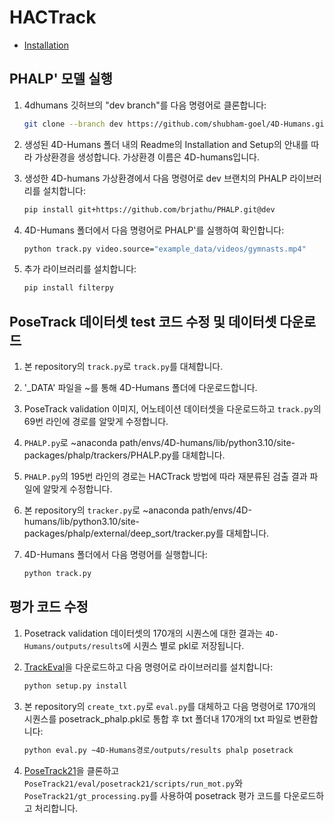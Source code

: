 # HACTrack
- [Installation](#installation)
## PHALP' 모델 실행

1. 4dhumans 깃허브의 "dev branch"를 다음 명령어로 클론합니다:

    ```bash
    git clone --branch dev https://github.com/shubham-goel/4D-Humans.git
    ```

2. 생성된 4D-Humans 폴더 내의 Readme의 Installation and Setup의 안내를 따라 가상환경을 생성합니다. 가상환경 이름은 4D-humans입니다.

3. 생성한 4D-humans 가상환경에서 다음 명령어로 dev 브랜치의 PHALP 라이브러리를 설치합니다:

    ```bash
    pip install git+https://github.com/brjathu/PHALP.git@dev
    ```

4. 4D-Humans 폴더에서 다음 명령어로 PHALP'를 실행하여 확인합니다:

    ```bash
    python track.py video.source="example_data/videos/gymnasts.mp4"
    ```

5. 추가 라이브러리를 설치합니다:

    ```bash
    pip install filterpy
    ```

## PoseTrack 데이터셋 test 코드 수정 및 데이터셋 다운로드

1. 본 repository의 `track.py`로 `track.py`를 대체합니다.
2. '_DATA' 파일을 ~를 통해 4D-Humans 폴더에 다운로드합니다.
3. PoseTrack validation 이미지, 어노테이션 데이터셋을 다운로드하고 `track.py`의 69번 라인에 경로를 알맞게 수정합니다.
4. `PHALP.py`로 ~anaconda path/envs/4D-humans/lib/python3.10/site-packages/phalp/trackers/PHALP.py를 대체합니다.
5. `PHALP.py`의 195번 라인의 경로는 HACTrack 방법에 따라 재분류된 검출 결과 파일에 알맞게 수정합니다.
6. 본 repository의 `tracker.py`로 ~anaconda path/envs/4D-humans/lib/python3.10/site-packages/phalp/external/deep_sort/tracker.py를 대체합니다.
7. 4D-Humans 폴더에서 다음 명령어를 실행합니다:

    ```bash
    python track.py
    ```

## 평가 코드 수정

1. Posetrack validation 데이터셋의 170개의 시퀀스에 대한 결과는 `4D-Humans/outputs/results`에 시퀀스 별로 pkl로 저장됩니다.
2. [TrackEval](https://github.com/JonathonLuiten/TrackEval.git)을 다운로드하고 다음 명령어로 라이브러리를 설치합니다:

    ```bash
    python setup.py install
    ```

3. 본 repository의 `create_txt.py`로 `eval.py`를 대체하고 다음 명령어로 170개의 시퀀스를 posetrack_phalp.pkl로 통합 후 txt 폴더내 170개의 txt 파일로 변환합니다:

    ```bash
    python eval.py ~4D-Humans경로/outputs/results phalp posetrack
    ```

4. [PoseTrack21](https://github.com/anDoer/PoseTrack21.git)을 클론하고 `PoseTrack21/eval/posetrack21/scripts/run_mot.py`와 `PoseTrack21/gt_processing.py`를 사용하여 posetrack 평가 코드를 다운로드하고 처리합니다.
